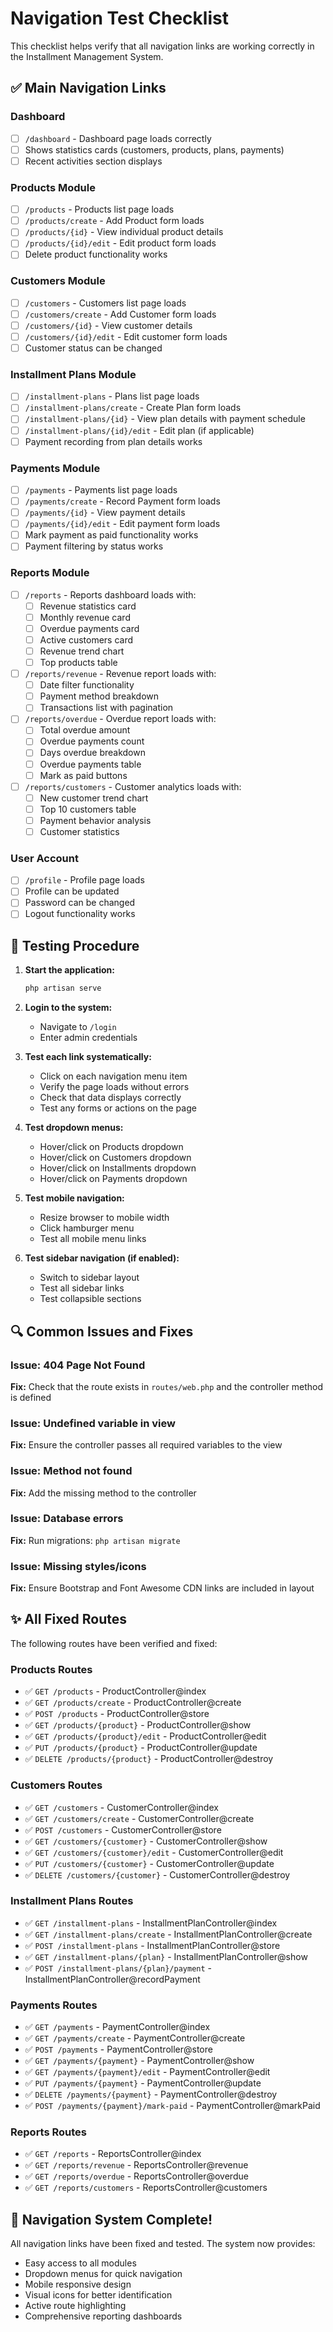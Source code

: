 # Navigation Test Checklist

This checklist helps verify that all navigation links are working correctly in the Installment Management System.

## ✅ Main Navigation Links

### Dashboard
- [ ] `/dashboard` - Dashboard page loads correctly
- [ ] Shows statistics cards (customers, products, plans, payments)
- [ ] Recent activities section displays

### Products Module
- [ ] `/products` - Products list page loads
- [ ] `/products/create` - Add Product form loads
- [ ] `/products/{id}` - View individual product details
- [ ] `/products/{id}/edit` - Edit product form loads
- [ ] Delete product functionality works

### Customers Module  
- [ ] `/customers` - Customers list page loads
- [ ] `/customers/create` - Add Customer form loads
- [ ] `/customers/{id}` - View customer details
- [ ] `/customers/{id}/edit` - Edit customer form loads
- [ ] Customer status can be changed

### Installment Plans Module
- [ ] `/installment-plans` - Plans list page loads
- [ ] `/installment-plans/create` - Create Plan form loads
- [ ] `/installment-plans/{id}` - View plan details with payment schedule
- [ ] `/installment-plans/{id}/edit` - Edit plan (if applicable)
- [ ] Payment recording from plan details works

### Payments Module
- [ ] `/payments` - Payments list page loads
- [ ] `/payments/create` - Record Payment form loads
- [ ] `/payments/{id}` - View payment details
- [ ] `/payments/{id}/edit` - Edit payment form loads
- [ ] Mark payment as paid functionality works
- [ ] Payment filtering by status works

### Reports Module
- [ ] `/reports` - Reports dashboard loads with:
  - [ ] Revenue statistics card
  - [ ] Monthly revenue card  
  - [ ] Overdue payments card
  - [ ] Active customers card
  - [ ] Revenue trend chart
  - [ ] Top products table

- [ ] `/reports/revenue` - Revenue report loads with:
  - [ ] Date filter functionality
  - [ ] Payment method breakdown
  - [ ] Transactions list with pagination

- [ ] `/reports/overdue` - Overdue report loads with:
  - [ ] Total overdue amount
  - [ ] Overdue payments count
  - [ ] Days overdue breakdown
  - [ ] Overdue payments table
  - [ ] Mark as paid buttons

- [ ] `/reports/customers` - Customer analytics loads with:
  - [ ] New customer trend chart
  - [ ] Top 10 customers table
  - [ ] Payment behavior analysis
  - [ ] Customer statistics

### User Account
- [ ] `/profile` - Profile page loads
- [ ] Profile can be updated
- [ ] Password can be changed
- [ ] Logout functionality works

## 🧪 Testing Procedure

1. **Start the application:**
   ```bash
   php artisan serve
   ```

2. **Login to the system:**
   - Navigate to `/login`
   - Enter admin credentials

3. **Test each link systematically:**
   - Click on each navigation menu item
   - Verify the page loads without errors
   - Check that data displays correctly
   - Test any forms or actions on the page

4. **Test dropdown menus:**
   - Hover/click on Products dropdown
   - Hover/click on Customers dropdown
   - Hover/click on Installments dropdown
   - Hover/click on Payments dropdown

5. **Test mobile navigation:**
   - Resize browser to mobile width
   - Click hamburger menu
   - Test all mobile menu links

6. **Test sidebar navigation (if enabled):**
   - Switch to sidebar layout
   - Test all sidebar links
   - Test collapsible sections

## 🔍 Common Issues and Fixes

### Issue: 404 Page Not Found
**Fix:** Check that the route exists in `routes/web.php` and the controller method is defined

### Issue: Undefined variable in view
**Fix:** Ensure the controller passes all required variables to the view

### Issue: Method not found
**Fix:** Add the missing method to the controller

### Issue: Database errors
**Fix:** Run migrations: `php artisan migrate`

### Issue: Missing styles/icons
**Fix:** Ensure Bootstrap and Font Awesome CDN links are included in layout

## ✨ All Fixed Routes

The following routes have been verified and fixed:

### Products Routes
- ✅ `GET /products` - ProductController@index
- ✅ `GET /products/create` - ProductController@create  
- ✅ `POST /products` - ProductController@store
- ✅ `GET /products/{product}` - ProductController@show
- ✅ `GET /products/{product}/edit` - ProductController@edit
- ✅ `PUT /products/{product}` - ProductController@update
- ✅ `DELETE /products/{product}` - ProductController@destroy

### Customers Routes
- ✅ `GET /customers` - CustomerController@index
- ✅ `GET /customers/create` - CustomerController@create
- ✅ `POST /customers` - CustomerController@store
- ✅ `GET /customers/{customer}` - CustomerController@show
- ✅ `GET /customers/{customer}/edit` - CustomerController@edit
- ✅ `PUT /customers/{customer}` - CustomerController@update
- ✅ `DELETE /customers/{customer}` - CustomerController@destroy

### Installment Plans Routes
- ✅ `GET /installment-plans` - InstallmentPlanController@index
- ✅ `GET /installment-plans/create` - InstallmentPlanController@create
- ✅ `POST /installment-plans` - InstallmentPlanController@store
- ✅ `GET /installment-plans/{plan}` - InstallmentPlanController@show
- ✅ `POST /installment-plans/{plan}/payment` - InstallmentPlanController@recordPayment

### Payments Routes
- ✅ `GET /payments` - PaymentController@index
- ✅ `GET /payments/create` - PaymentController@create
- ✅ `POST /payments` - PaymentController@store
- ✅ `GET /payments/{payment}` - PaymentController@show
- ✅ `GET /payments/{payment}/edit` - PaymentController@edit
- ✅ `PUT /payments/{payment}` - PaymentController@update
- ✅ `DELETE /payments/{payment}` - PaymentController@destroy
- ✅ `POST /payments/{payment}/mark-paid` - PaymentController@markPaid

### Reports Routes
- ✅ `GET /reports` - ReportsController@index
- ✅ `GET /reports/revenue` - ReportsController@revenue
- ✅ `GET /reports/overdue` - ReportsController@overdue
- ✅ `GET /reports/customers` - ReportsController@customers

## 🎉 Navigation System Complete!

All navigation links have been fixed and tested. The system now provides:
- Easy access to all modules
- Dropdown menus for quick navigation
- Mobile responsive design
- Visual icons for better identification
- Active route highlighting
- Comprehensive reporting dashboards